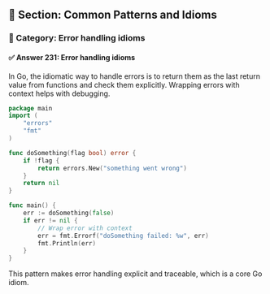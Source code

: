 ## 📘 Section: Common Patterns and Idioms
### 🔹 Category: Error handling idioms
#### ✅ Answer 231: Error handling idioms

In Go, the idiomatic way to handle errors is to return them as the last return value from functions and check them explicitly. Wrapping errors with context helps with debugging.

```go
package main
import (
    "errors"
    "fmt"
)

func doSomething(flag bool) error {
    if !flag {
        return errors.New("something went wrong")
    }
    return nil
}

func main() {
    err := doSomething(false)
    if err != nil {
        // Wrap error with context
        err = fmt.Errorf("doSomething failed: %w", err)
        fmt.Println(err)
    }
}
```

This pattern makes error handling explicit and traceable, which is a core Go idiom.
